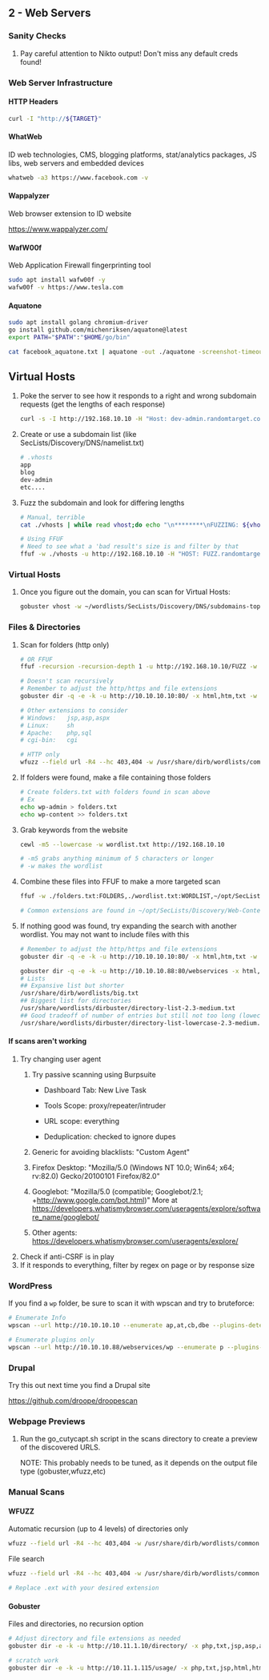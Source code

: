 ## 2 - Web Servers

### Sanity Checks

1. Pay careful attention to Nikto output!  Don't miss any default creds found!

### Web Server Infrastructure

#### HTTP Headers


```bash
curl -I "http://${TARGET}"
```

#### WhatWeb

ID web technologies, CMS, blogging platforms, stat/analytics packages, JS libs, web servers and embedded devices

```bash
whatweb -a3 https://www.facebook.com -v
```

#### Wappalyzer

Web browser extension to ID website

https://www.wappalyzer.com/

#### WafW00f

Web Application Firewall fingerprinting tool

```bash
sudo apt install wafw00f -y
wafw00f -v https://www.tesla.com
```

#### Aquatone

```bash
sudo apt install golang chromium-driver
go install github.com/michenriksen/aquatone@latest
export PATH="$PATH":"$HOME/go/bin"

cat facebook_aquatone.txt | aquatone -out ./aquatone -screenshot-timeout 1000
```

## Virtual Hosts

1. Poke the server to see how it responds to a right and wrong subdomain requests (get the lengths of each response)
   ```bash
   curl -s -I http://192.168.10.10 -H "Host: dev-admin.randomtarget.com"
   ```

2. Create or use a subdomain list (like SecLists/Discovery/DNS/namelist.txt)

   ```bash
   # .vhosts
   app
   blog
   dev-admin
   etc....
   ```

3. Fuzz the subdomain and look for differing lengths
   ```bash
   # Manual, terrible
   cat ./vhosts | while read vhost;do echo "\n********\nFUZZING: ${vhost}\n********";curl -s -I http://192.168.10.10 -H "HOST: ${vhost}.randomtarget.com" | grep "Content-Length: ";done
   
   # Using FFUF
   # Need to see what a 'bad result's size is and filter by that
   ffuf -w ./vhosts -u http://192.168.10.10 -H "HOST: FUZZ.randomtarget.com" -fs 612
   ```

### Virtual Hosts

1. Once you figure out the domain, you can scan for Virtual Hosts:
   ```bash
   gobuster vhost -w ~/wordlists/SecLists/Discovery/DNS/subdomains-top1million-110000.txt -u http://cybox.company -o vhost.out
   ```

### Files & Directories

1. Scan for folders (http only)

   ```bash
   # OR FFUF
   ffuf -recursion -recursion-depth 1 -u http://192.168.10.10/FUZZ -w ~/opt/SecLists/Discovery/Web-Content/raft-small-directories-lowercase.txt
   
   # Doesn't scan recursively
   # Remember to adjust the http/https and file extensions
   gobuster dir -q -e -k -u http://10.10.10.10:80/ -x html,htm,txt -w /usr/share/dirb/wordlists/common.txt -o gobuster.txt
   
   # Other extensions to consider
   # Windows: 	jsp,asp,aspx
   # Linux:  	sh
   # Apache:  	php,sql
   # cgi-bin:	cgi
   
   # HTTP only
   wfuzz --field url -R4 --hc 403,404 -w /usr/share/dirb/wordlists/common.txt -u http://10.11.1.115/FUZZ -f wfuzz.txt
   ```

2. If folders were found, make a file containing those folders
   ```bash
   # Create folders.txt with folders found in scan above
   # Ex
   echo wp-admin > folders.txt
   echo wp-content >> folders.txt
   ```

3. Grab keywords from the website
   ```bash
   cewl -m5 --lowercase -w wordlist.txt http://192.168.10.10
   
   # -m5 grabs anything minimum of 5 characters or longer
   # -w makes the wordlist
   ```

4. Combine these files into FFUF to make a more targeted scan
   ```bash
   ffuf -w ./folders.txt:FOLDERS,./wordlist.txt:WORDLIST,~/opt/SecLists/Discovery/Web-Content/raft-small-extensions-lowercase.txt:EXTENSIONS -u http://192.168.10.10/FOLDERS/WORDLISTEXTENSIONS
   
   # Common extensions are found in ~/opt/SecLists/Discovery/Web-Content/raft-*-extensions*
   ```

   

5. If nothing good was found, try expanding the search with another wordlist.  You may not want to include files with this 

   ```bash
   # Remember to adjust the http/https and file extensions
   gobuster dir -q -e -k -u http://10.10.10.10:80/ -x html,htm,txt -w /usr/share/wordlists/dirbuster/directory-list-lowercase-2.3-medium.txt -o gobuster_big.txt
   
   gobuster dir -q -e -k -u http://10.10.10.88:80/webservices -x html,htm,txt -w /usr/share/wordlists/dirbuster/directory-list-lowercase-2.3-medium.txt -o gobuster_big.txt
   # Lists
   ## Expansive list but shorter
   /usr/share/dirb/wordlists/big.txt
   ## Biggest list for directories
   /usr/share/wordlists/dirbuster/directory-list-2.3-medium.txt
   ## Good tradeoff of number of entries but still not too long (lowecase only)
   /usr/share/wordlists/dirbuster/directory-list-lowercase-2.3-medium.txt
   ```
#### If scans aren't working

1. Try changing user agent
   1. Try passive scanning using Burpsuite 
   
      - Dashboard Tab: New Live Task
   
      - Tools Scope: proxy/repeater/intruder
      - URL scope: everything
      - Deduplication: checked to ignore dupes
   
   2. Generic for avoiding blacklists:  "Custom Agent"
   
   3. Firefox Desktop:  "Mozilla/5.0 (Windows NT 10.0; Win64; x64; rv:82.0) Gecko/20100101 Firefox/82.0"
   
   4. Googlebot: "Mozilla/5.0 (compatible; Googlebot/2.1; +http://www.google.com/bot.html)" 
      More at https://developers.whatismybrowser.com/useragents/explore/software_name/googlebot/
   
   5. Other agents: https://developers.whatismybrowser.com/useragents/explore/
2. Check if anti-CSRF is in play
3. If it responds to everything, filter by regex on page or by response size

### WordPress

If you find a `wp` folder, be sure to scan it with wpscan and try to bruteforce:

   ```bash
# Enumerate Info
wpscan --url http://10.10.10.10 --enumerate ap,at,cb,dbe --plugins-detection aggressive -o wpscan.txt cli-no-color 

# Enumerate plugins only
wpscan --url http://10.10.10.88/webservices/wp --enumerate p --plugins-detection aggressive
   ```

### Drupal

Try this out next time you find a Drupal site

https://github.com/droope/droopescan

### Webpage Previews

1. Run the go_cutycapt.sh script in the scans directory to create a preview of the discovered URLS.

   NOTE: This probably needs to be tuned, as it depends on the output file type (gobuster,wfuzz,etc)


### Manual Scans

#### WFUZZ 

Automatic recursion (up to 4 levels) of directories only

```bash
wfuzz --field url -R4 --hc 403,404 -w /usr/share/dirb/wordlists/common.txt -u http://10.11.1.115/usage/FUZZ -f wfuzz.txt
```

File search

```bash
wfuzz --field url -R4 --hc 403,404 -w /usr/share/dirb/wordlists/common.txt -u http://10.11.1.10/directory/FUZZ.ext -f wfuzz.txt

# Replace .ext with your desired extension
```

#### Gobuster

Files and directories, no recursion option

```bash
# Adjust directory and file extensions as needed
gobuster dir -e -k -u http://10.11.1.10/directory/ -x php,txt,jsp,asp,aspx,sql,html,htm -w /usr/share/dirb/wordlists/common.txt -o gobuster.txt

# scratch work
gobuster dir -e -k -u http://10.11.1.115/usage/ -x php,txt,jsp,html,htm -w /usr/share/dirb/wordlists/common.txt
```


